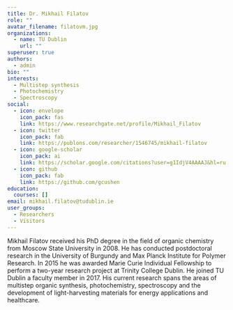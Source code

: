 ```yaml
---
title: Dr. Mikhail Filatov
role: ""
avatar_filename: filatovm.jpg
organizations:
  - name: TU Dublin
    url: ""
superuser: true
authors:
  - admin
bio: ""
interests:
  - Multistep synthesis
  - Photochemistry
  - Spectroscopy
social:
  - icon: envelope
    icon_pack: fas
    link: https://www.researchgate.net/profile/Mikhail_Filatov
  - icon: twitter
    icon_pack: fab
    link: https://publons.com/researcher/1546745/mikhail-filatov
  - icon: google-scholar
    icon_pack: ai
    link: https://scholar.google.com/citations?user=g1IdjV4AAAAJ&hl=ru
  - icon: github
    icon_pack: fab
    link: https://github.com/gcushen
education:
  courses: []
email: mikhail.filatov@tudublin.ie
user_groups:
  - Researchers
  - Visitors
---
```

Mikhail Filatov received his PhD degree in the field of organic chemistry from Moscow State University in 2008. He has conducted postdoctoral research in the University of Burgundy and Max Planck Institute for Polymer Research. In 2015 he was awarded Marie Curie Individual Fellowship to perform a two-year research project at Trinity College Dublin. He joined TU Dublin a faculty member in 2017. His current research spans the areas of multistep organic synthesis, photochemistry, spectroscopy and the development of light-harvesting materials for energy applications and healthcare.